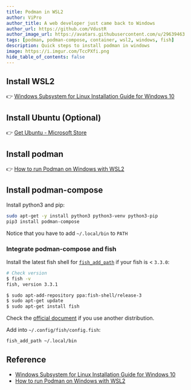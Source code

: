 ```yaml
---
title: Podman in WSL2
author: ViPro
author_title: A web developer just came back to Windows
author_url: https://github.com/VdustR
author_image_url: https://avatars.githubusercontent.com/u/29639463
tags: [podman, podman-compose, container, wsl2, windows, fish]
description: Quick steps to install podman in windows
image: https://i.imgur.com/TccPXfi.png
hide_table_of_contents: false
---
```


## Install WSL2

👉 [Windows Subsystem for Linux Installation Guide for Windows 10](https://docs.microsoft.com/en-us/windows/wsl/install-win10)

## Install Ubuntu (Optional)

👉 [Get Ubuntu - Microsoft Store](https://www.microsoft.com/en-us/p/ubuntu/9nblggh4msv6)

## Install podman

👉 [How to run Podman on Windows with WSL2](https://www.redhat.com/sysadmin/podman-windows-wsl2)

## Install podman-compose

Install python3 and pip:

```bash
sudo apt-get -y install python3 python3-venv python3-pip
pip3 install podman-compose
```

Notice that you have to add `~/.local/bin` to `PATH`

### Integrate podman-compose and fish

Install the latest fish shell for [`fish_add_path`](https://fishshell.com/docs/current/cmds/fish_add_path.html) if your fish is < `3.3.0`:

```bash
# Check version
$ fish -v
fish, version 3.3.1

$ sudo apt-add-repository ppa:fish-shell/release-3
$ sudo apt-get update
$ sudo apt-get install fish
```

Check the [official document](https://fishshell.com/) if you use another distribution.

Add into `~/.config/fish/config.fish`:

```bash
fish_add_path ~/.local/bin
```

## Reference

- [Windows Subsystem for Linux Installation Guide for Windows 10](https://docs.microsoft.com/en-us/windows/wsl/install-win10)
- [How to run Podman on Windows with WSL2](https://www.redhat.com/sysadmin/podman-windows-wsl2)
